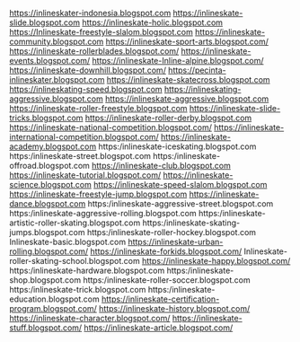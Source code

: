 https://inlineskater-indonesia.blogspot.com
https://inlineskate-slide.blogspot.com
https://inlineskate-holic.blogspot.com
https://Inlineskate-freestyle-slalom.blogspot.com
https://inlineskate-community.blogspot.com
https://inlineskate-sport-arts.blogspot.com/
https://inlineskate-rollerblades.blogspot.com/
https://inlineskate-events.blogspot.com/
https://inlineskate-Inline-alpine.blogspot.com/
https://inlineskate-downhill.blogspot.com/
https://pecinta-inlineskater.blogspot.com
https://inlineskate-skatecross.blogspot.com
https://inlineskating-speed.blogspot.com
https://inlineskating-aggressive.blogspot.com
https://inlineskate-aggressive.blogspot.com
https://inlineskate-roller-freestyle.blogspot.com
https://inlineskate-slide-tricks.blogspot.com
https://inlineskate-roller-derby.blogspot.com
https://inlineskate-national-competition.blogspot.com/
https://inlineskate-international-competition.blogspot.com/
https://inlineskate-academy.blogspot.com
https:/inlineskate-iceskating.blogspot.com
https:/inlineskate-street.blogspot.com
https:/inlineskate-offroad.blogspot.com
https://inlineskate-club.blogspot.com
https://inlineskate-tutorial.blogspot.com/
https://inlineskate-science.blogspot.com
https://inlineskate-speed-slalom.blogspot.com
https://inlineskate-freestyle-jump.blogspot.com
https://inlineskate-dance.blogspot.com
https:/inlineskate-aggressive-street.blogspot.com
https:/inlineskate-aggressive-rolling.blogspot.com
https:/inlineskate-artistic-roller-skating.blogspot.com
https:/inlineskate-skating-jumps.blogspot.com
https:/inlineskate-roller-hockey.blogspot.com
Inlineskate-basic.blogspot.com
https://inlineskate-urban-rolling.blogspot.com/
https://inlineskate-forkids.blogspot.com/
Inlineskate-roller-skating-school.blogspot.com
https://inlineskate-happy.blogspot.com/
https:/inlineskate-hardware.blogspot.com
https:/inlineskate-shop.blogspot.com
https:/inlineskate-roller-soccer.blogspot.com
https:/inlineskate-trick.blogspot.com
https:/inlineskate-education.blogspot.com
https://inlineskate-certification-program.blogspot.com/
https://inlineskate-history.blogspot.com/
https://inlineskate-character.blogspot.com/
https://inlineskate-stuff.blogspot.com/
https://inlineskate-article.blogspot.com/
